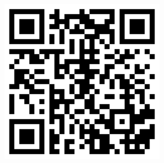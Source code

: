 <img src="https://raw.githubusercontent.com/frank690/frank690/2b73b091edf5bdf23a52b300429b7ef38bec2b3d/qr.svg">
